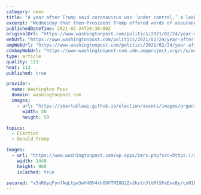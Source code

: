 ```yaml
---
category: news
title: "A year after Trump said coronavirus was ‘under control,’ a look back at the first news stories"
excerpt: "Wednesday that then-President Trump offered words of assurance about the coronavirus which had only recently been detected in the United States. “The Coronavirus is very much under control in the USA,"
publishedDateTime: 2021-02-24T20:36:00Z
originalUrl: "https://www.washingtonpost.com/politics/2021/02/24/year-after-trump-said-coronavirus-was-under-control-look-back-first-news-stories/"
webUrl: "https://www.washingtonpost.com/politics/2021/02/24/year-after-trump-said-coronavirus-was-under-control-look-back-first-news-stories/"
ampWebUrl: "https://www.washingtonpost.com/politics/2021/02/24/year-after-trump-said-coronavirus-was-under-control-look-back-first-news-stories/?outputType=amp"
cdnAmpWebUrl: "https://www-washingtonpost-com.cdn.ampproject.org/c/s/www.washingtonpost.com/politics/2021/02/24/year-after-trump-said-coronavirus-was-under-control-look-back-first-news-stories/?outputType=amp"
type: article
quality: 113
heat: 113
published: true

provider:
  name: Washington Post
  domain: washingtonpost.com
  images:
    - url: "https://smartableai.github.io/election/assets/images/organizations/washingtonpost.com-50x50.jpg"
      width: 50
      height: 50

topics:
  - Election
  - Donald Trump

images:
  - url: "https://www.washingtonpost.com/wp-apps/imrs.php?src=https://arc-anglerfish-washpost-prod-washpost.s3.amazonaws.com/public/C3JNHGTAAII6VLCQDBYB4FHANU.jpg&w=1440"
    width: 1440
    height: 960
    isCached: true

secured: "x5nRUyqFyn7AgLtgw3wV4BV4xhOUVTMI8G2ZvJkstnJttMlSFeEvx8y/csN1bPOVq7xpIsf0S7bbgFg88TMoyxvlqZII4JnrU79xsW8EkJ4/5/cZ4s1sYKjJTKj6ZKCbkEU9q7KG0JyBhVQeUj4I4ZI3ZHIQdw6hz5ia742Mu/USzz9z/gaUS7LuKMPbL4V1LIZciG4uqbnS+X7bAkeKz1f2fmNgSZvUdG2NPKHuZfIko2g9qe/zRXzWCQAYg5hXTg+ZSu2lWphagKhPcTPQ7VDw8nn/IZoLEEwoiKDlLi+0xmb+pAPnvL3rds2vWqLyO7MXR5cu1a8a+Kns8n57eS9KYnqiiRLoXMpc2Kloe7M=;H9YKSxj5vePdX73YP6hBKA=="
---
```


